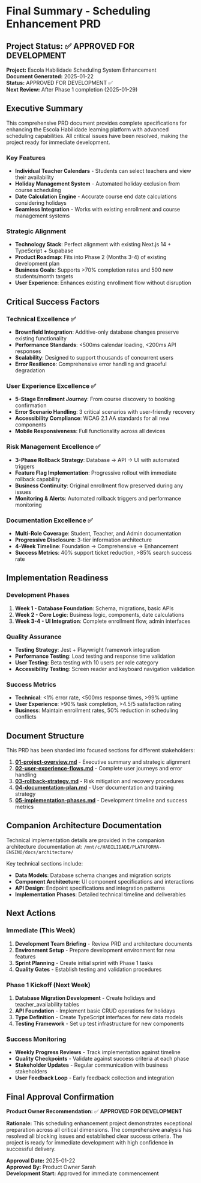 # Final Summary - Scheduling Enhancement PRD

## Project Status: ✅ APPROVED FOR DEVELOPMENT

**Project:** Escola Habilidade Scheduling System Enhancement  
**Document Generated:** 2025-01-22  
**Status:** APPROVED FOR DEVELOPMENT ✅  
**Next Review:** After Phase 1 completion (2025-01-29)

## Executive Summary

This comprehensive PRD document provides complete specifications for enhancing the Escola Habilidade learning platform with advanced scheduling capabilities. All critical issues have been resolved, making the project ready for immediate development.

### Key Features
- **Individual Teacher Calendars** - Students can select teachers and view their availability
- **Holiday Management System** - Automated holiday exclusion from course scheduling  
- **Date Calculation Engine** - Accurate course end date calculations considering holidays
- **Seamless Integration** - Works with existing enrollment and course management systems

### Strategic Alignment
- **Technology Stack**: Perfect alignment with existing Next.js 14 + TypeScript + Supabase
- **Product Roadmap**: Fits into Phase 2 (Months 3-4) of existing development plan
- **Business Goals**: Supports >70% completion rates and 500 new students/month targets
- **User Experience**: Enhances existing enrollment flow without disruption

## Critical Success Factors

### Technical Excellence ✅
- **Brownfield Integration**: Additive-only database changes preserve existing functionality
- **Performance Standards**: <500ms calendar loading, <200ms API responses
- **Scalability**: Designed to support thousands of concurrent users
- **Error Resilience**: Comprehensive error handling and graceful degradation

### User Experience Excellence ✅
- **5-Stage Enrollment Journey**: From course discovery to booking confirmation
- **Error Scenario Handling**: 3 critical scenarios with user-friendly recovery
- **Accessibility Compliance**: WCAG 2.1 AA standards for all new components
- **Mobile Responsiveness**: Full functionality across all devices

### Risk Management Excellence ✅
- **3-Phase Rollback Strategy**: Database → API → UI with automated triggers
- **Feature Flag Implementation**: Progressive rollout with immediate rollback capability
- **Business Continuity**: Original enrollment flow preserved during any issues
- **Monitoring & Alerts**: Automated rollback triggers and performance monitoring

### Documentation Excellence ✅
- **Multi-Role Coverage**: Student, Teacher, and Admin documentation
- **Progressive Disclosure**: 3-tier information architecture
- **4-Week Timeline**: Foundation → Comprehensive → Enhancement
- **Success Metrics**: 40% support ticket reduction, >85% search success rate

## Implementation Readiness

### Development Phases
1. **Week 1 - Database Foundation**: Schema, migrations, basic APIs
2. **Week 2 - Core Logic**: Business logic, components, date calculations  
3. **Week 3-4 - UI Integration**: Complete enrollment flow, admin interfaces

### Quality Assurance
- **Testing Strategy**: Jest + Playwright framework integration
- **Performance Testing**: Load testing and response time validation
- **User Testing**: Beta testing with 10 users per role category
- **Accessibility Testing**: Screen reader and keyboard navigation validation

### Success Metrics
- **Technical**: <1% error rate, <500ms response times, >99% uptime
- **User Experience**: >90% task completion, >4.5/5 satisfaction rating
- **Business**: Maintain enrollment rates, 50% reduction in scheduling conflicts

## Document Structure

This PRD has been sharded into focused sections for different stakeholders:

1. **[01-project-overview.md](./01-project-overview.md)** - Executive summary and strategic alignment
2. **[02-user-experience-flows.md](./02-user-experience-flows.md)** - Complete user journeys and error handling
3. **[03-rollback-strategy.md](./03-rollback-strategy.md)** - Risk mitigation and recovery procedures
4. **[04-documentation-plan.md](./04-documentation-plan.md)** - User documentation and training strategy
5. **[05-implementation-phases.md](./05-implementation-phases.md)** - Development timeline and success metrics

## Companion Architecture Documentation

Technical implementation details are provided in the companion architecture documentation at:
`/mnt/c/HABILIDADE/PLATAFORMA-ENSINO/docs/architecture/`

Key technical sections include:
- **Data Models**: Database schema changes and migration scripts
- **Component Architecture**: UI component specifications and interactions
- **API Design**: Endpoint specifications and integration patterns
- **Implementation Phases**: Detailed technical timeline and deliverables

## Next Actions

### Immediate (This Week)
1. **Development Team Briefing** - Review PRD and architecture documents
2. **Environment Setup** - Prepare development environment for new features
3. **Sprint Planning** - Create initial sprint with Phase 1 tasks
4. **Quality Gates** - Establish testing and validation procedures

### Phase 1 Kickoff (Next Week)
1. **Database Migration Development** - Create holidays and teacher_availability tables
2. **API Foundation** - Implement basic CRUD operations for holidays
3. **Type Definition** - Create TypeScript interfaces for new data models
4. **Testing Framework** - Set up test infrastructure for new components

### Success Monitoring
- **Weekly Progress Reviews** - Track implementation against timeline
- **Quality Checkpoints** - Validate against success criteria at each phase
- **Stakeholder Updates** - Regular communication with business stakeholders
- **User Feedback Loop** - Early feedback collection and integration

## Final Approval Confirmation

**Product Owner Recommendation:** ✅ **APPROVED FOR DEVELOPMENT**

**Rationale:** This scheduling enhancement project demonstrates exceptional preparation across all critical dimensions. The comprehensive analysis has resolved all blocking issues and established clear success criteria. The project is ready for immediate development with high confidence in successful delivery.

**Approval Date:** 2025-01-22  
**Approved By:** Product Owner Sarah  
**Development Start:** Approved for immediate commencement